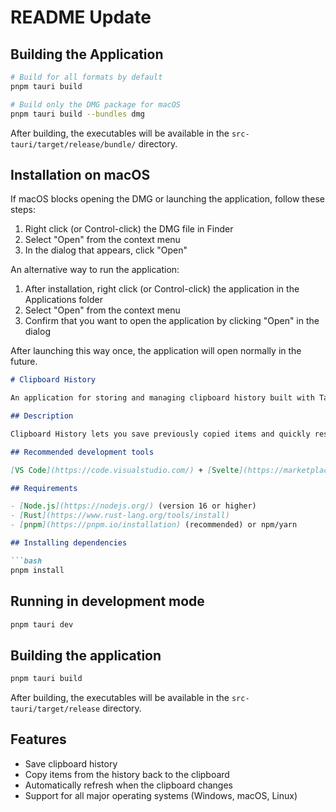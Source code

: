 # README Update

## Building the Application

```bash
# Build for all formats by default
pnpm tauri build

# Build only the DMG package for macOS
pnpm tauri build --bundles dmg
```

After building, the executables will be available in the `src-tauri/target/release/bundle/` directory.

## Installation on macOS

If macOS blocks opening the DMG or launching the application, follow these steps:

1. Right click (or Control-click) the DMG file in Finder
2. Select "Open" from the context menu
3. In the dialog that appears, click "Open"

An alternative way to run the application:

1. After installation, right click (or Control-click) the application in the Applications folder
2. Select "Open" from the context menu
3. Confirm that you want to open the application by clicking "Open" in the dialog

After launching this way once, the application will open normally in the future.

```language=markdown:clipboard-history-tauri/README.md
# Clipboard History

An application for storing and managing clipboard history built with Tauri, SvelteKit, and TypeScript.

## Description

Clipboard History lets you save previously copied items and quickly restore them to the clipboard. The application works on all major operating systems thanks to Tauri.

## Recommended development tools

[VS Code](https://code.visualstudio.com/) + [Svelte](https://marketplace.visualstudio.com/items?itemName=svelte.svelte-vscode) + [Tauri](https://marketplace.visualstudio.com/items?itemName=tauri-apps.tauri-vscode) + [rust-analyzer](https://marketplace.visualstudio.com/items?itemName=rust-lang.rust-analyzer).

## Requirements

- [Node.js](https://nodejs.org/) (version 16 or higher)
- [Rust](https://www.rust-lang.org/tools/install)
- [pnpm](https://pnpm.io/installation) (recommended) or npm/yarn

## Installing dependencies

```bash
pnpm install
```

## Running in development mode

```bash
pnpm tauri dev
```

## Building the application

```bash
pnpm tauri build
```

After building, the executables will be available in the `src-tauri/target/release` directory.

## Features

- Save clipboard history
- Copy items from the history back to the clipboard
- Automatically refresh when the clipboard changes
- Support for all major operating systems (Windows, macOS, Linux)
```
